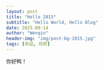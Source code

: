 ```yaml
---
layout: post
title: "Hello 2015"
subtitle: "Hello World, Hello Blog"
date: 2025-09-14
author: "Wenqin"
header-img: "img/post-bg-2015.jpg"
tags: [欢迎, 你好]
---
```

你好鸭！